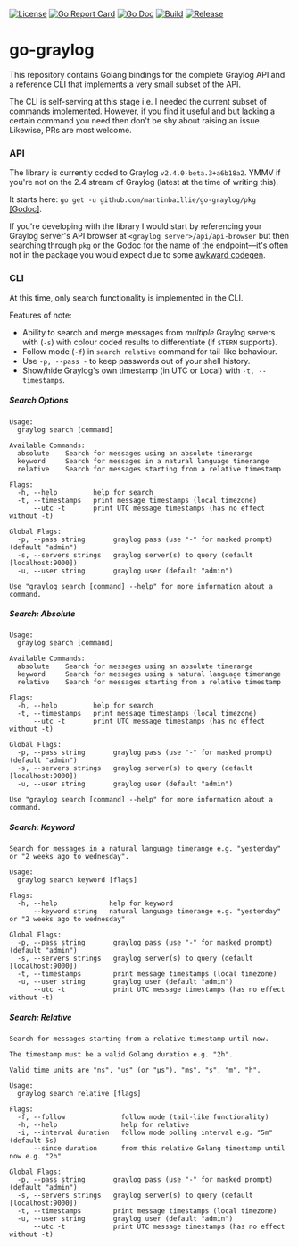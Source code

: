[![License](https://img.shields.io/badge/license-BSD-brightgreen.svg?style=flat-square)](/LICENSE)
[![Go Report Card](https://goreportcard.com/badge/github.com/martinbaillie/go-graylog?style=flat-square)](https://goreportcard.com/report/github.com/martinbaillie/go-graylog)
[![Go Doc](https://img.shields.io/badge/godoc-reference-blue.svg?style=flat-square)](http://godoc.org/github.com/martinbaillie/go-graylog)
[![Build](https://travis-ci.org/martinbaillie/go-graylog.svg?branch=master)](https://travis-ci.org/martinbaillie/go-graylog)
[![Release](https://img.shields.io/github/release/golang-standards/project-layout.svg?style=flat-square)](https://github.com/martinbaillie/go-graylog/releases/latest)

# go-graylog

This repository contains Golang bindings for the complete Graylog API and a reference CLI that implements a very small subset of the API.

The CLI is self-serving at this stage i.e. I needed the current subset of commands implemented. However, if you find it useful and but lacking a certain command you need then don't be shy about raising an issue. Likewise, PRs are most welcome.

### API
The library is currently coded to Graylog `v2.4.0-beta.3+a6b18a2`. YMMV if you're not on the 2.4 stream of Graylog (latest at the time of writing this).

It starts here: `go get -u github.com/martinbaillie/go-graylog/pkg` [[Godoc]](https://godoc.org/github.com/martinbaillie/go-graylog/pkg).

If you're developing with the library I would start by referencing your Graylog server's API browser at `<graylog server>/api/api-browser` but then searching through `pkg` or the Godoc for the name of the endpoint—it's often not in the package you would expect due to some [awkward codegen](./api/README.md).

### CLI

At this time, only search functionality is implemented in the CLI.

Features of note:

- Ability to search and merge messages from *multiple* Graylog servers with (`-s`) with colour coded results to differentiate (if `$TERM` supports).
- Follow mode (`-f`) in `search relative` command for tail-like behaviour.
- Use `-p, --pass -` to keep passwords out of your shell history.
- Show/hide Graylog's own timestamp (in UTC or Local) with `-t, --timestamps`.

##### Search Options
```
Usage:
  graylog search [command]

Available Commands:
  absolute    Search for messages using an absolute timerange
  keyword     Search for messages in a natural language timerange
  relative    Search for messages starting from a relative timestamp

Flags:
  -h, --help         help for search
  -t, --timestamps   print message timestamps (local timezone)
      --utc -t       print UTC message timestamps (has no effect without -t)

Global Flags:
  -p, --pass string       graylog pass (use "-" for masked prompt) (default "admin")
  -s, --servers strings   graylog server(s) to query (default [localhost:9000])
  -u, --user string       graylog user (default "admin")

Use "graylog search [command] --help" for more information about a command.
```

##### Search: Absolute
```
Usage:
  graylog search [command]

Available Commands:
  absolute    Search for messages using an absolute timerange
  keyword     Search for messages using a natural language timerange
  relative    Search for messages starting from a relative timestamp

Flags:
  -h, --help         help for search
  -t, --timestamps   print message timestamps (local timezone)
      --utc -t       print UTC message timestamps (has no effect without -t)

Global Flags:
  -p, --pass string       graylog pass (use "-" for masked prompt) (default "admin")
  -s, --servers strings   graylog server(s) to query (default [localhost:9000])
  -u, --user string       graylog user (default "admin")

Use "graylog search [command] --help" for more information about a command.
```

##### Search: Keyword
```
Search for messages in a natural language timerange e.g. "yesterday" or "2 weeks ago to wednesday".

Usage:
  graylog search keyword [flags]

Flags:
  -h, --help             help for keyword
      --keyword string   natural language timerange e.g. "yesterday" or "2 weeks ago to wednesday"

Global Flags:
  -p, --pass string       graylog pass (use "-" for masked prompt) (default "admin")
  -s, --servers strings   graylog server(s) to query (default [localhost:9000])
  -t, --timestamps        print message timestamps (local timezone)
  -u, --user string       graylog user (default "admin")
      --utc -t            print UTC message timestamps (has no effect without -t)
```

##### Search: Relative
```
Search for messages starting from a relative timestamp until now.

The timestamp must be a valid Golang duration e.g. "2h".

Valid time units are "ns", "us" (or "µs"), "ms", "s", "m", "h".

Usage:
  graylog search relative [flags]

Flags:
  -f, --follow              follow mode (tail-like functionality)
  -h, --help                help for relative
  -i, --interval duration   follow mode polling interval e.g. "5m" (default 5s)
      --since duration      from this relative Golang timestamp until now e.g. "2h"

Global Flags:
  -p, --pass string       graylog pass (use "-" for masked prompt) (default "admin")
  -s, --servers strings   graylog server(s) to query (default [localhost:9000])
  -t, --timestamps        print message timestamps (local timezone)
  -u, --user string       graylog user (default "admin")
      --utc -t            print UTC message timestamps (has no effect without -t)
```

